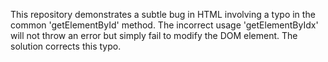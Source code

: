 This repository demonstrates a subtle bug in HTML involving a typo in the common 'getElementById' method. The incorrect usage 'getElementByIdx' will not throw an error but simply fail to modify the DOM element. The solution corrects this typo.